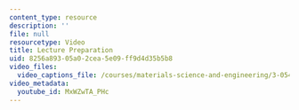 ```yaml
---
content_type: resource
description: ''
file: null
resourcetype: Video
title: Lecture Preparation
uid: 8256a893-05a0-2cea-5e09-ff9d4d35b5b8
video_files:
  video_captions_file: /courses/materials-science-and-engineering/3-054-cellular-solids-structure-properties-and-applications-spring-2015/instructor-insights/lecture-preparation/MxWZwTA_PHc.vtt
video_metadata:
  youtube_id: MxWZwTA_PHc
---
```

